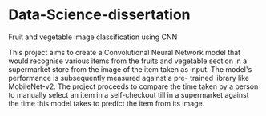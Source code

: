 # Data-Science-dissertation
Fruit and vegetable image classification using CNN

This project aims to create a Convolutional Neural Network model that would recognise various items from the fruits and vegetable section in a 
supermarket store from the image of the item taken as input. The model's performance is subsequently measured against a pre- trained library like 
MobileNet-v2. The project proceeds to compare the time taken by a person to manually select an item in a self-checkout till in a supermarket 
against the time this model takes to predict the item from its image.
